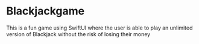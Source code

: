 # Blackjackgame
This is a fun game using SwiftUI where the user is able to play an unlimited version of Blackjack without the risk of losing their money

